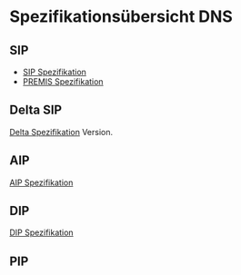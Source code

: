 # Spezifikationsübersicht DNS

## SIP 

* [SIP Spezifikation](./specification_sip.de.md)
* [PREMIS Spezifikation](./specification_premis.md)

## Delta SIP

[Delta Spezifikation](./the_delta_feature.de.md) Version.

## AIP 

[AIP Spezifikation](./specification_aip.md) 


## DIP 

[DIP Spezifikation](./specification_dip.md) 


## PIP 
